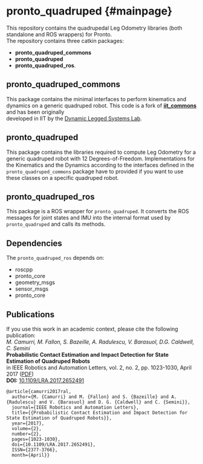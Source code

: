 # pronto\_quadruped {#mainpage}
This repository contains the quadrupedal Leg Odometry libraries (both standalone and ROS wrappers) for Pronto.  
The repository contains three catkin packages:
- **pronto_quadruped_commons**
- **pronto_quadruped** 
- **pronto_quadruped_ros**.

## pronto\_quadruped\_commons
This package contains the minimal interfaces to perform kinematics and dynamics on a generic quadruped robot.
This code is a fork of [**iit_commons**](https://github.com/iit-DLSLab/iit_commons) and has been originally  
developed in IIT by the [Dynamic Legged Systems Lab](https://github.com/iit-DLSLab).

## pronto\_quadruped
This package contains the libraries required to compute Leg Odometry for a generic quadruped robot with 12 Degrees-of-Freedom.
Implementations for the Kinematics and the Dynamics according to the interfaces defined in the `pronto_quadruped_commons` package have to 
provided if you want to use these classes on a specific quadruped robot.

## pronto\_quadruped\_ros
This package is a ROS wrapper for `pronto_quadruped`. 
It converts the ROS messages for joint states and IMU into the internal
format used by `pronto_quadruped` and calls its methods.

## Dependencies
The `pronto_quadruped_ros` depends on:

- roscpp
- pronto\_core
- geometry\_msgs
- sensor\_msgs
- pronto\_core

## Publications
If you use this work in an academic context, please cite the following publication:<br/> 
*M. Camurri, M. Fallon, S. Bazeille, A. Radulescu, V. Barasuol, D.G. Caldwell, C. Semini*<br/>
**Probabilistic Contact Estimation and Impact Detection for State Estimation of Quadruped Robots**<br/>
in IEEE Robotics and Automation Letters, vol. 2, no. 2, pp. 1023-1030, April 2017 
([PDF](https://iit-dlslab.github.io/papers/camurri17ral.pdf))  
**DOI:** [10.1109/LRA.2017.2652491](https://www.doi.org/10.1109/LRA.2017.2652491)  

    @article{camurri2017ral,
      author={M. {Camurri} and M. {Fallon} and S. {Bazeille} and A. {Radulescu} and V. {Barasuol} and D. G. {Caldwell} and C. {Semini}},
      journal={IEEE Robotics and Automation Letters},
      title={{Probabilistic Contact Estimation and Impact Detection for State Estimation of Quadruped Robots}},
      year={2017},
      volume={2},
      number={2},
      pages={1023-1030},
      doi={10.1109/LRA.2017.2652491},
      ISSN={2377-3766},
      month={April}}
      
